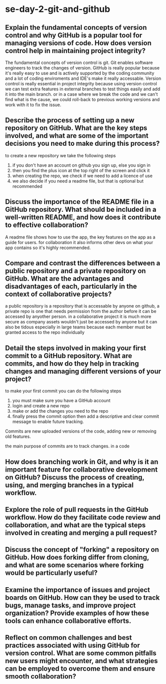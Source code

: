 # se-day-2-git-and-github
## Explain the fundamental concepts of version control and why GitHub is a popular tool for managing versions of code. How does version control help in maintaining project integrity?
The fundamental concepts of version control is git. Git enables software engineers to track the changes of version.
GitHub is really popular because it's really easy to use and is actively supported by the coding community and a lot of coding enviroments and IDE's make it really accessable.
Version control is really essential in project integrity because using version control we can test extra features in external branches to test things easily and add it into the main branch. or in a case where we break the code and we can't find what is the cause, we could roll-back to previous working versions and work with it to fix the issue.

## Describe the process of setting up a new repository on GitHub. What are the key steps involved, and what are some of the important decisions you need to make during this process?
to create a new repository we take the following steps
1. if you don't have an account on github you sign up, else you sign in
2. then you find the plus icon at the top right of the screen and click it
3. when creating the repo, we check if we need to add a licence of use
4. we also decide if you need a readme file, but that is optional but recommended

## Discuss the importance of the README file in a GitHub repository. What should be included in a well-written README, and how does it contribute to effective collaboration?
A readme file shows how to use the app, the key features on the app as a guide for users. for collaboration it also informs other devs on what your app contains so it's highly recommended.

## Compare and contrast the differences between a public repository and a private repository on GitHub. What are the advantages and disadvantages of each, particularly in the context of collaborative projects?
a public repository is a repository that is accessable by anyone on github, a private repo is one that needs permission from the author before it can be accessed by anyother person. in a collaborative project it is much more secure as company assets wouldn't just be accessed by anyone but it can also be tidous especially in large teams because each member must be granted access to the repo individually

## Detail the steps involved in making your first commit to a GitHub repository. What are commits, and how do they help in tracking changes and managing different versions of your project?
to make your first commit you can do the following steps
1. you must make sure you have a GitHub account
2. login and create a new repo
3. make or add the changes you need to the repo
4. finally press the commit option then add a descriptive and clear commit message to enable future tracking.

Commits are new uploaded versions of the code, adding new or removing old features.

the main purpose of commits are to track changes. in a code


## How does branching work in Git, and why is it an important feature for collaborative development on GitHub? Discuss the process of creating, using, and merging branches in a typical workflow.

## Explore the role of pull requests in the GitHub workflow. How do they facilitate code review and collaboration, and what are the typical steps involved in creating and merging a pull request?

## Discuss the concept of "forking" a repository on GitHub. How does forking differ from cloning, and what are some scenarios where forking would be particularly useful?

## Examine the importance of issues and project boards on GitHub. How can they be used to track bugs, manage tasks, and improve project organization? Provide examples of how these tools can enhance collaborative efforts.

## Reflect on common challenges and best practices associated with using GitHub for version control. What are some common pitfalls new users might encounter, and what strategies can be employed to overcome them and ensure smooth collaboration?
